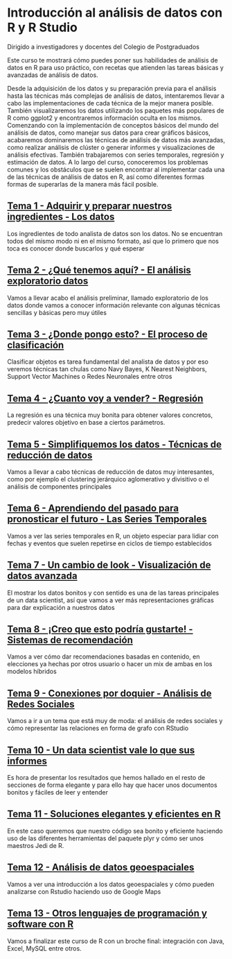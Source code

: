 # Introducción al análisis de datos con R y R Studio
Dirigido a investigadores y docentes del Colegio de Postgraduados

Este curso te mostrará cómo puedes poner sus habilidades de análisis de datos en R para uso práctico, con recetas que atienden las tareas básicas y avanzadas de análisis de datos. 

Desde la adquisición de los datos y su preparación previa para el análisis hasta las técnicas más complejas de análisis de datos, intentaremos llevar a cabo las implementaciones de cada técnica de la mejor manera posible. 
También visualizaremos los datos utilizando los paquetes más populares de R como ggplot2 y encontraremos información oculta en los mismos. 
Comenzando con la implementación de conceptos básicos del mundo del análisis de datos, como manejar sus datos para crear gráficos básicos, acabaremos dominaremos las técnicas de análisis de datos más avanzadas, como realizar análisis de clúster o generar informes y visualizaciones de análisis efectivas. 
También trabajaremos con series temporales, regresión y estimación de datos. A lo largo del curso, conoceremos los problemas comunes y los obstáculos que se suelen encontrar al implementar cada una de las técnicas de análisis de datos en R, así como diferentes formas formas de superarlas de la manera más fácil posible.

## [Tema 1 - Adquirir y preparar nuestros ingredientes - Los datos](https://github.com/gitpeser/Curso-de-R-y-R-Estudio-para-investigadores/tree/master/scripts/tema1)
Los ingredientes de todo analista de datos son los datos. No se encuentran todos del mismo modo ni en el mismo formato, así que lo primero que nos toca es conocer donde buscarlos y qué esperar

## [Tema 2 - ¿Qué tenemos aquí? - El análisis exploratorio datos](https://github.com/gitpeser/Curso-de-R-y-R-Estudio-para-investigadores/tree/master/scripts/tema2)
Vamos a llevar acabo el análisis preliminar, llamado exploratorio de los datos donde vamos a conocer información relevante con algunas técnicas sencillas y básicas pero muy útiles

## [Tema 3 - ¿Donde pongo esto? - El proceso de clasificación](https://github.com/gitpeser/Curso-de-R-y-R-Estudio-para-investigadores/tree/master/scripts/tema3)
Clasificar objetos es tarea fundamental del analista de datos y por eso veremos técnicas tan chulas como Navy Bayes, K Nearest Neighbors, Support Vector Machines o Redes Neuronales entre otros

## [Tema 4 - ¿Cuanto voy a vender? - Regresión](https://github.com/gitpeser/Curso-de-R-y-R-Estudio-para-investigadores/tree/master/scripts/tema4)
La regresión es una técnica muy bonita para obtener valores concretos, predecir valores objetivo en base a ciertos parámetros.

## [Tema 5 - Simplifiquemos los datos - Técnicas de reducción de datos](https://github.com/gitpeser/Curso-de-R-y-R-Estudio-para-investigadores/tree/master/scripts/tema5)
Vamos a llevar a cabo técnicas de reducción de datos muy interesantes, como por ejemplo el clustering jerárquico aglomerativo y divisitivo o el análisis de componentes principales

## [Tema 6 - Aprendiendo del pasado para pronosticar el futuro - Las Series Temporales](https://github.com/gitpeser/Curso-de-R-y-R-Estudio-para-investigadores/tree/master/scripts/tema6)
Vamos a ver las series temporales en R, un objeto especiar para lidiar con fechas y eventos que suelen repetirse en ciclos de tiempo establecidos

## [Tema 7 - Un cambio de look - Visualización de datos avanzada](https://github.com/gitpeser/Curso-de-R-y-R-Estudio-para-investigadores/tree/master/scripts/tema7)
El mostrar los datos bonitos y con sentido es una de las tareas principales de un data scientist, así que vamos a ver más representaciones gráficas para dar explicación a nuestros datos

## [Tema 8 - ¡Creo que esto podría gustarte! - Sistemas de recomendación](https://github.com/gitpeser/Curso-de-R-y-R-Estudio-para-investigadores/tree/master/scripts/tema8)
Vamos a ver cómo dar recomendaciones basadas en contenido, en elecciones ya hechas por otros usuario o hacer un mix de ambas en los modelos híbridos

## [Tema 9 - Conexiones por doquier - Análisis de Redes Sociales](https://github.com/gitpeser/Curso-de-R-y-R-Estudio-para-investigadores/tree/master/scripts/tema9)
Vamos a ir a un tema que está muy de moda: el análisis de redes sociales y cómo representar las relaciones en forma de grafo con RStudio

## [Tema 10 - Un data scientist vale lo que sus informes](https://github.com/gitpeser/Curso-de-R-y-R-Estudio-para-investigadores/tree/master/scripts/tema10)
Es hora de presentar los resultados que hemos hallado en el resto de secciones de forma elegante y para ello hay que hacer unos documentos bonitos y fáciles de leer y entender

## [Tema 11 - Soluciones elegantes y eficientes en R](https://github.com/gitpeser/Curso-de-R-y-R-Estudio-para-investigadores/tree/master/scripts/tema11)
En este caso queremos que nuestro código sea bonito y eficiente haciendo uso de las diferentes herramientas del paquete plyr y cómo ser unos maestros Jedi de R.

## [Tema 12 - Análisis de datos geoespaciales](https://github.com/gitpeser/Curso-de-R-y-R-Estudio-para-investigadores/tree/master/scripts/tema12)
Vamos a ver una introducción a los datos geoespaciales y cómo pueden analizarse con Rstudio haciendo uso de Google Maps

## [Tema 13 - Otros lenguajes de programación y software con R](https://github.com/gitpeser/Curso-de-R-y-R-Estudio-para-investigadores/tree/master/scripts/tema13)
Vamos a finalizar este curso de R con un broche final: integración con Java, Excel, MySQL entre otros.
